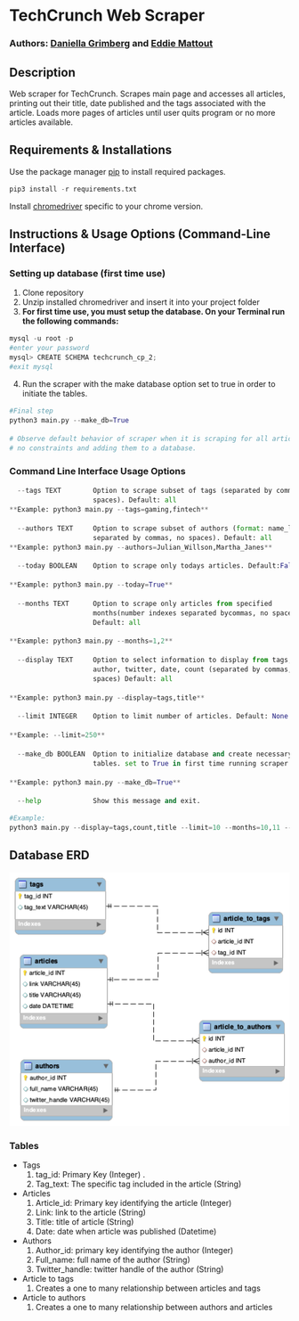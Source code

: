 # **TechCrunch Web Scraper**

### Authors: [Daniella Grimberg](https://github.com/danigrim) and [Eddie Mattout](https://github.com/emattout)

## **Description**

Web scraper for TechCrunch. Scrapes main page and accesses all articles, printing out their title, date published and the tags associated with the article. Loads more pages of articles until user quits program or no more articles available.

## **Requirements & Installations**

Use the package manager [pip](https://pip.pypa.io/en/stable/) to install required packages.

```python
pip3 install -r requirements.txt
```

Install [chromedriver](https://chromedriver.chromium.org/downloads) specific to your chrome version. 

## **Instructions & Usage Options (Command-Line Interface)**

### Setting up database (first time use)

1. Clone repository
2. Unzip installed chromedriver and insert it into your project folder
3. **For first time use, you must setup the database. On your Terminal run the following commands:**

```python
mysql -u root -p 
#enter your password
mysql> CREATE SCHEMA techcrunch_cp_2;
#exit mysql
```

  4. Run the scraper with the make database option set to true in order to initiate the tables.

```python
#Final step
python3 main.py --make_db=True 

# Observe default behavior of scraper when it is scraping for all articles with 
# no constraints and adding them to a database. 
```

### Command Line Interface Usage Options

```python
  --tags TEXT        Option to scrape subset of tags (separated by commas, no
                     spaces). Default: all 
**Example: python3 main.py --tags=gaming,fintech**

  --authors TEXT     Option to scrape subset of authors (format: name_lastname
                     separated by commas, no spaces). Default: all 
**Example: python3 main.py --authors=Julian_Willson,Martha_Janes**

  --today BOOLEAN    Option to scrape only todays articles. Default:False

**Example: python3 main.py --today=True**

  --months TEXT      Option to scrape only articles from specified
                     months(number indexes separated bycommas, no spaces)
                     Default: all 

**Example: python3 main.py --months=1,2**

  --display TEXT     Option to select information to display from tags, title,
                     author, twitter, date, count (separated by commas, no
                     spaces) Default: all 

**Example: python3 main.py --display=tags,title**

  --limit INTEGER    Option to limit number of articles. Default: None
  
**Example: --limit=250**

  --make_db BOOLEAN  Option to initialize database and create necessary
                     tables. set to True in first time running scraper.
                     
**Example: python3 main.py --make_db=True**

  --help             Show this message and exit.
```

```python
#Example:
python3 main.py --display=tags,count,title --limit=10 --months=10,11 --today=False --authors=mary_johnson,john_doe --tags=blockchain,gaming
```

## Database ERD

<img src="./Techcrunch_ERD.png" width="750">

### Tables

- Tags
    1. tag_id: Primary Key (Integer) . 
    2. Tag_text: The specific tag included in the article (String)
- Articles
    1. Article_id: Primary key identifying the article (Integer)
    2. Link: link to the article (String)
    3. Title: title of article (String)
    4. Date: date when article was published (Datetime)
- Authors
    1. Author_id: primary key identifying the author (Integer)
    2. Full_name: full name of the author (String)
    3. Twitter_handle: twitter handle of the author (String)
- Article to tags
    1. Creates a one to many relationship between articles and tags
- Article to authors
    1. Creates a one to many relationship between authors and articles
